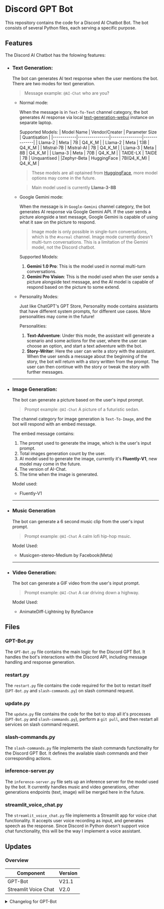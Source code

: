 # Discord GPT Bot

This repository contains the code for a Discord AI Chatbot Bot. The bot consists of several Python files, each serving a specific purpose.

## Features
The Discord AI Chatbot has the folowing features:

- ### **Text Generation**: 

    The bot can generates AI text response when the user mentions the bot. There are two modes for text generation.
    > Message example: `@AI-Chat` who are you?
    
    - Normal mode:

        When the message is in `Text-To-Text` channel category, the bot generates AI response via local [text-generation-webui](https://github.com/oobabooga/text-generation-webui) instance on separate laptop.

        Supported Models:
        | Model Name | Vendor/Creater | Parameter Size | Quantisation |
        |------------|----------------|----------------|--------------|
        |   Llama-2  |      Meta      |       7B       |    Q4_K_M    |
        |   Llama-2  |      Meta      |       13B      |    Q4_K_M    |
        | Mistral-7B |   Mistral-AI   |       7B       |    Q4_K_M    |
        |   Llama-3  |      Meta      |       8B       |    Q4_K_M    |
        |   Llama-3  |      Meta      |       70B      |    Q4_K_M    |
        |  TAIDE-LX  |     TAIDE      |       7B       |  Unquantised |
        |Zephyr-Beta |   HuggingFace  |   7B(Q4_K_M)   |    Q4_K_M    |
        > These models are all optained from [HuggingFace](https://huggingface.co/), more model options may come in the future.

        > Main model used is currently **Llama-3-8B**

    - Google Gemini mode:

        When the message is in `Google-Gemini` channel category, the bot generates AI response via Google Gemini API. If the user sends a picture alongside a text message, Google Gemini is capable of using what it saw on the picture to respond.
        > Image mode is only possible in single-turn conversations, which is the `#normal` channel. Image mode currently doesn't multi-turn conversations. This is a limitation of the Gemini model, not the Discord chatbot.

        Supported Models:
        1. **Gemini 1.0 Pro**: This is the model used in normal multi-turn conversations.
        2. **Gemini Pro Vision**: This is the model used when the user sends a picture alongside text message, and the AI model is capable of respond based on the picture to some extend.

    - Personality Modes:

        Just like ChatGPT's GPT Store, Personality mode contains assistants that have different system prompts, for different use cases. More personalities may come in the future!

        Personalities:
        1. **Text-Adventure**: Under this mode, the assistant will generate a scenario and some actions for the user, where the user can choose an option, and start a text adventure with the bot.
        2. **Story-Writer**: Here the user can write a story with the assistant. When the user sends a message about the beginning of the story, the bot will return with a story written from the prompt. The user can then continue with the story or tweak the story with further messages.

    ---

- ### **Image Generation**:
    The bot can generate a picture based on the user's input prompt.
    > Prompt example: `@AI-Chat` A picture of a futuristic sedan.

    The channel category for image generation is `Text-To-Image`, and the bot will respond with an embed message.

    The embed message contains:

    1. The prompt used to generate the image, which is the user's input prompt.
    2. Total images generation count by the user.  
    3. AI model used to generate the image, currently it's **Fluently-V1**, new model may come in the future.
    4. The version of AI-Chat.
    5. The time when the image is generated.

    Model used:

    - Fluently-V1

    ---

- ### **Music Generation**
    The bot can generate a 6 second music clip from the user's input prompt.
    > Prompt example: `@AI-Chat` A calm lofi hip-hop msuic.

    Model Used:

    - Musicgen-stereo-Medium by Facebook(Meta)

    ---

- ### **Video Generation**:
    The bot can generate a GIF video from the user's input prompt.
    > Prompt example: `@AI-Chat` A car driving down a highway.

    Model Used:

    - AnimateDiff-Lightning by ByteDance


## Files

### GPT-Bot.py

The `GPT-Bot.py` file contains the main logic for the Discord GPT Bot. It handles the bot's interactions with the Discord API, including message handling and response generation.

### restart.py

The `restart.py` file contains the code required for the bot to restart itself (`GPT-Bot.py` and `slash-commands.py`) on slash command request.

### update.py

The `update.py` file contains the code for the bot to stop all it's processes (`GPT-Bot.py` and `slash-commands.py`), perform a `git pull`, and then restart all services on slash command request.

### slash-commands.py

The `slash-commands.py` file implements the slash commands functionality for the Discord GPT Bot. It defines the available slash commands and their corresponding actions.

### inference-server.py

The `inference-server.py` file sets up an inference server for the model used by the bot. It currently handles music and video generations, other generations endpoints (text, image) will be merged here in the future.

### streamlit_voice_chat.py

The `streamlit_voice_chat.py` file implements a Streamlit app for voice chat functionality. It accepts user voice recording as input, and generates speech as the response. Since Discord in Python doesn't support voice chat functionality, this will be the way I implement a voice assistant.

## Updates

### Overview
|      Component     |Version|
|--------------------|-------|
|      GPT-Bot       | V21.1 |
|Streamlit Voice Chat| V2.0  |

<details>
<summary>Changelog for GPT-Bot</summary>

#### Version 2.0: 2023/12/08
- Added logging to file ability by Python logging library
- Completely rewritten logging processes
- Separated status report info a standalone method
- Removed unused OpenAI info

---

#### Version 2.1: 2023/12/08
- Separated AI requesting to "ai_request" method
- Separated AI response parsing to "ai_response" method

---

#### Version 2.2: 2023/12/08
- Removed some unused process names
- Fixed a bug where only INFO level logs are being logged
- Corrected reply.status logging (message.proc->reply.status)
- Added a feature for the bot to have different presence when doing different tasks
- Moved logs to "logs" folder
- Removed old logs

Bot Presences:
- Normal: Playing the waiting game.
- Status Report: Streaming status report. (url is set to https://www.huggingface.co for now, may change in the future)
- Requesting AI: Streaming AI data.

---

#### Version 2.3: 2023/12/10
- Troubleshooting LLaMa server generation error
- Modified AI prompt
- Added command to send logs to Discord chat

Note: LLaMa server usage will be deprecated next release, will switch to text-generation-webui api instead.

---

#### Version 3.0: 2023/12/10
- Successfully switched to text-generation-webui api endpoint
- Updated parser to match new response

---

#### Version 3.1: 2023/12/10
- Supported two text generation methods: Normal and Stream.
- Normal: Editing the message after the whole message is generated
- Stream: Update the message word by word, just like ChatGPT.

Known Issues:
- Streaming mode can cause the AI to go on forever.

---

#### Version 3.2: 2023/12/11
- Sorted global variables, removed unused ones
- New bot command: '!help' and '!joke'
- '!help': shows available commands
- '!joke': sends a random joke

In progress:
- Fix for infinite stream reply from AI.

---

#### Version 3.3: 2023/12/12
- Combined all if statements into one for statement
- Made all commands a separate function
- Provide command recommendations when a user mistypes a command by using levenshtein distance.

---

#### Version 4.0: 2023/12/19
- Added an option to test local AI server status (online / offline), and fall back to NGC service to create AI response when local server is offline or unresponding
- NGC Model: Llama 2 70B
- Added logs file to .gitignore

---

#### Version 4.1: 2023/12/28
- Added channel name when announcing message in logs
- Fixed command identifying and running process
- Added a variable to save state of local AI service, and only query on first message request
- Fixed a typo in help message
- Finished logging messages when requesting ngc
- Finished response parsing process for ngc

---

#### Version 4.2: 2023/12/28
- Modified local AI service query time to only when startup
- Always announce message in logs, even if from bot
- Actually calling the NGC response parser, and fixed bug in logging

---

#### Version 5.0: 2023/12/29
- Moved logging folder, and auto creates it if it doesn't exist
- Unified logging format (DEBUG->DEBG)
- Added NGC context chat mode
- New command: Clear context, clears server messages and bot memory

---

#### Version 5.1: 2024/01/06
- Creates main directory before bot init
- Unified Logging into a function
- Remove unneeded debug_log value check
- More detailed process description in comments
- Splits message if bot reply is over 2000 words (Discord limit)

New Command:
- context_export: Exports the message history in 'Context" channel into a text file, both save it and sends it.

---

#### Version 5.2: 2024/01/09
- Fixed naming of dictionary for context channels
- Moved log directory creation to the start of the script
- Removed sse module DEBUG messages from the log messages
- Moved AI service testing into a separate function
- Make different service in log to have different colors
- Clear comment describing each functions' usage
- '!clear context' now only clears bot's message history
- context export function now checks which history is modified, and only export modified one

New feature:
- Different channel category calls different AI endpoints(Only local and NGC for now, more to come in the future)
- Local AI now has context mode
- NGC AI now has streaming mode (Prompts user to reset history when history is too long for NGC)

New command:
- clear channel', clears the channel the command is from
- model: shows current loaded model and model available (local)
- service check: rechecks the local AI service status
- load model: loads model of choice (WIP)

---

#### Version 5.3: 2024/01/12
- Reduced repetition in sending assistance response by making it a separate function

---

#### Version 5.4: 2024/01/14
- Moved initial service check function to on_ready, so the coroutine can be run.
- Updated command identifying method to check if message starts with any of the commands, so choosing model to load can be possible.

New Command:
- load model: the command is now complete and useable.

---

#### Version 5.5: 2024/01/14
- Moved most global variables into the init function
- Overhauled status report

---

#### Version 5.6: 2024/01/17
- moved presence update into a separate function
- Updated NGC AI auth token as the old one expired (New expire date: 2024/02/16)

---

#### Version 5.7: 2024/01/18
- Created a section of variables for setting request parameters and settings for easy tweaking
- Small bug fix in ngc context mode
- Fix service name of presence update to match format

---

#### Version 5.8: 2024/01/19
- New model_args variable for loading settings for different models
- clean_string function for removing non-ascii log message characters, to prevent errors

New command:
- unload model: Unloads the current loaded model

---

#### Version 5.9: 2024/01/22
- Both context channel message history dictionary is now a class variable
- The bot now outputs the model used to generate response to the Discord channel
- Removed request data from being logged to prevent a wall of text popping up after long context chat

Notes:
- Export context command requires modifications

---

#### Version 5.10: 2024/01/26
- Optimized context message variable defining and resetting

---

#### Version 5.11: 2024/01/27
- Uses Boolean variables to track if context history is modified
- Removes unused library
- Only announces new message when it is not from the bot
- Updates edit_message to send_message function as message sending process is changed last version
- Updates clear_context function to ultilize the new way of tracking context history editing

---

#### Version 5.12: 2024/02/02
- Fixing context messages not resetting correctly after command
- Fix typos
- Set utf-8 as context export encoding format to correctly export emojis.

---

#### Version 6.0: 2024/02/02
- NGC AI models is now changeable using the same command as local models
- "!models" and "!model load" command now checks channel category to deliver replies accordingly

---

#### Version 7.0: 2024/02/02
- Complete overhaul of the AI function callings to reduce code lines
- Combined local AI normal and context function
- Combined NGC AI normal and context function

---

#### Version 7.1: 2024/02/02
- Removed logging AI prompts to increase readability of the log file.
- Small fixes to the NGC AI request function

---

#### Version 7.2: 2024/02/03
- Combined two loggging mode switching functions into one, and update help command accordingly.
- Updated message annoucing when the author is bot.
- Update the info message sent to Discord chat when waiting for a response
- Updated status request to include current AI model in the reply, and reduced duplicate lines and increase readability
- Removed request prompt and payload from logging. (NGC streaming)

---

#### Version 8.0: 2024/02/05
- Implemented asynchronous http requests to both NGC and local AI services via httpx library
- Removed sseclient as it's now unused
- Small bug fix to NGC logs

---

#### Version 8.1: 2024/02/05
- Local model names have been renamed on the server side for more readability
- AI prompt have been updated to include user id, and description of it's abilities.
- Small bug fixes to ai_request function
- Optimized ngc_ai_request to remove duplicate lines
- Slight tweaks to the model_info function

New feature:
- Now the bot will update the time elapsed since the request is made

Local AI models:
Currently supports 4 model configurations, all quantised.
- Llama 7B
-Llama 13B
-Mistral-7B
-Zephyr-7B

---

#### Version 8.2: 2024/02/06
- Updates AI prompt to include current date and weekday, and jimmyn3577 as the developer of the bot
- message.proc and message.send services is now logged with light yellow color

---

#### Version 8.3: 2027/02/07
- Implemented .env file to store API tokens for NGC and Discord. The .env file is added to .gitignore to prevent leaking to the public.
- The Discord server is now updated to have only one text-to-text category, and the bot will only reply with NGC as a fallback in case local AI is not online.

---

#### Version 8.4: 2024/02/09
- Message broadcasting now includes more info.
- Context message now marks the user id, so different can cha with the model in parallel.
- The script can now handle local AI server suddenly goes offline.
- Context exporting is updated to also export the specific user's context only.
- update_time function now only use a variable to add one every second, preventing the previous approach to skip a number due to number rounding.
- weekday and current date calculating is now a separate function.

---

#### Version 9.0: 2024/02/10
- context and images folder is also created on launch.

New Feature:
- AI image generating via NGC is now implemented! Currently using SDXL-Turbo as backend model.

---

#### Version 10.0: 2024/02/11
- Fixes small bug in context_messages variable defining for NGC mode
-Help message sending code have been modified to improve readability
- Fixes clear_context erroring
- Fixes NGC image generating from raising connection error exception

New Feature:
- auto_service_check: The bot now checks local AI service status every five minutes automatically
- stop_bot: Stops the bot.
- update_bot: Performs git pull to update the bot, then calls restart.py to restart the bot to apply the update.

New Command:
-!end: Stops the bot. Only jimmyn3577 is authorized to use it.
-!update: Updates the bot to the latest version, and then restarts. Only jimmyn3577 is authorized to use it.

---

#### Version 10.1: 2024/02/12
- log messages now supports logging emoji and Chinese characters

New Feature:
- restart_bot: Restarts the bot without git pull, useful for local testing

---

#### Version 11.0: 2024/02/19
- Image generating model changed from SDXL-Turbo to SDXL, since NGC no longer supports the former
- Logger setup is run outside the bot code

New Feature:
- Commands is transitioning to slash commands instead of ! as prefix
- slash-commands.py is used to handle slash commands only
- update.py to update both the bot and slash-command.py

API endpoints:
- /api - Not used yet
- /api/status - For "/status" command
- /api/service_mode - Checking current AI service provider
- /api/current_model_local - Check loaded local AI model
- /api/ngc/models - Get Available NGC models
- /api/ngc/currnet_model - Check loaded NGC AI model
- /api/ngc/load_model - Load selected NGC AI model
- /api/stop - Stops the bot and the API server

---

#### Version 11.1: 2024/02/20
- get_next_filename now also requires file extension input, in order to support more usage
- Fix error in image generation doing duplicate requests
- Image saving supports renaming to generic name when prompt is too long.

---

#### Version 11.2: 2024/02/20
- Small bug fix for bot logging method and image generation
- Update restart script and update to use powershell instead of cmd
- logging is now implemented for slash-command script
- Migrated restart command to slash command

---

#### Version 11.3: 2024/02/20
- Quick fix in error on logging function for slash-command script.

---

#### Version 11.4: 2024/02/20
- Another hotfix for logging in slash-commands script

---

#### Version 11.5: 2024/02/20
- Image generated is now saved with a generic name, with the prompt saved in a separate file

---

#### Version 11.6: 2024/02/21
- Stops bot responding outside intended channels
- Combined AI request and response into one function
- Fixed restart and update script

---

#### Version 11.7: 2024/02/22
- Changed NGC default model to mixtral-8x7b-instruct as the output is much better
- Removed unused sse code and libraries
- Every user now gets their context history prepared the first time they sent an AI request, no matter the service called
- Context clearing and exporting is now merged to slash command

---

#### Version 11.8: 2024/02/23
- Merged status report command to slash command, and removed joke command as it's unused
- Tewake help command output to remove merged command
- Removed old context export code
- Added NGC images response count in status report

---

#### Version 11.9: 2024/02/23
- Merged debug log and service check commands to slash commands
- Retired all ! prefix commands

---

#### Version 11.9.1: 2024/02/23
- Restored service_check function for auto service check

---

#### Version 11.10: 2024/02/23
- Added Gemma-7b and Mamba-Chat to NGC models

---

#### Version 12.0: 2024/02/24
- Support for local stable diffusion image generation is here!
- Service check function now also checks the local image service
- Service selection now only selects loacl if status code is 200

---

#### Version 12.1: 2024/02/24
- Image prompts file and image is now stored in separate directories
- Status report now includes AI image service status
- Service update API endpoint now supports updating image service status

---

#### Version 12.2: 2024/02/24
- /imagegenrank: Shows the ranking of different user image generation amounts

---

#### Version 12.3: 2024/02/24
- Small bug fix for /status command

---

#### Version 12.4: 2024/02/24
- /imagegenrank now sorts user by the value, high to low

---

#### Version 12.5: 2024/02/27
- Removed unused library
- Updated context messages variables initializing
- AI request now retries for 5 times after an error before raising error message to channel
- ai_response_image now retries no matter the exceptions

---

#### Version 12.6: 2024/02/29
- Patched bug in message context variable initializing

---

#### Version 13.0: 2024/03/02
- /status command now shows current version number and date
- Fixed bug in local context messages bool variable

New Feature:
- Google's Gemini AI model is now available to use in 'google-gemini' chat category, currently only text to text and no context awareness. More feautres to come in a future release

---

#### Version 13.1: 2024/03/02
- Fixed error that makes AI request 5 times even the request is successful
- Handles Gemini errors by checking if the prompt was blocked

---

#### Version 13.2: 2024/03/05
- Fixed name for NGC mistral model
- Removed unnecessary messages when Gemini blocks a request

New Feature:
- Context mode for Google Gemini

---

#### Version 13.2.1: 2024/03/05
Hot fix for name updating for NGC AI model.

---

#### Version 13.2.2: 2024/03/05
Hot fix for version name error

---

#### Version 13.3: 2024/03/05
- clear context command now also clears Gemini context

---

#### Version 13.4: 2024/03/07
- Fixed bot not correctly exiting after a command call to do so.

---

#### Version 13.5: 2024/03/09
- Bot's variables will be saved to a pickle file to be loaded on next startup, achieving no memory loss when restarted
- Response counts variables for different services is now combined into one

---

#### Version 14.0: 2024/03/10
- Removed unnecessary file from the repository

New Feature:
- Google Gemini Vision model is now implemented, so the AI can now read and describe pictures

---

#### Version 14.1: 2024/03/11
- The bot now correctly resets presence after an Gemini request
- Stream channels now updates every 10 chunks to increase speed previously bottlenecked by the Discord API
- Status message formatting fixed

---

#### Version 14.2: 2024/03/15
- Handles Gemini blocking response under context mode

New Features:
- /pausebot: the bot can be paused, ignoring all incoming request and commands except /pausebot

---

#### Version 14.3: 2024/03/15
- Update code to initialize Gemini chat when user id not in context message variable or used bool flag == False
- Fixes bug in bot always returning blocked after /clearcontext
- Fixed a typo in Gemini error message

---

#### Version 15.0: 2024/03/15
- Image generations is now sent via embed messages, with some more insights included

---

#### Version 15.1: 2024/03/15
- Image embeds now includes bot version in footer
- /status and /imagegenrank now also replies via embeds

---

#### Version 15.2: 2024/03/17
- Fixed bug that causes local AI request to repeat 5 times even after a successful request
- Updated embed footer for image generation
- Update presence update method
- Fixed error in /model load command

---

#### Version 15.3: 2024/03/21
- /status endpoint now correctly displays local AI model name when using local inference server
- /announce now correctly displays newline message

---

#### Version 16.0: 2024/03/22
- Big revamp for NGC AI requesting as Nvidia changed their service.
- Stream mode is deprecated and it's code and channels will be removed in a later release

---

#### Version 16.1: 2024/03/22
- Fixed errors in the API server of the bot not updating to new NGC text model structure.

---

#### Version 16.1.1: 2024/03/22
Hot fix for yet another bug in /status API endpoint

---

#### Version 16.2: 2024/03/24
- Stream mode is fully deprecated
- Gemini now logs with color light cyan
- handles Gemini generation error by retrying, and raised the error after 5 failed attempts
- Gemini context responses is now also counted

---

#### Version 17.0: 2024/03/25
- The bot now correctly remembers chat history
- Handles Gemini request failing and block differently and correctly
- /clearcontext now clears different context based on the channel they're from, and prompts the user with 'no context history for this channel' when not in context channels

New Feature:
- Text adventure channel and mode: You can now play a text adventure game with the bot! The chat history of this mode is per channel instead of per user

---

#### Version 17.1: 2024/03/25
New Feature:
- Story teller mode, where the AI will write a story based on your prompt

---

#### Version 17.2: 2024/03/31
Changes:
- The AI tokens limit is bumped to 1024, should fix the error where the AI randomly stops in a sentence
- Personality modes now supports local AI service

---

#### Version 17.3: 2024/03/31
Changes:
- Finished logging setup for personality AI mode
- Improved efficiency of directory creating function

---

#### Version 17.4: 2024/04/01
Changes:
- Personality AI mode now supports both normal (Local/NGC) or Gemini as backend inference service, Gemini is the default
- /personality to adjust inference service
- Changed Gemini context mode context saving and sending function to achieve no memory loss when restarting bot, as the old method can't be saved

---

#### Version 18.0: 2024/04/01
New Feature:
- The bot now offers a new feature, image to video! It takes a still image as prompt, and generated a 4 second clip from it!

---

#### Version 18.1: 2024/04/04
Changes:
- Refined log messages from various processes
- Optimized code for sending image via embed message
- The bot now replies to user request with progress of the request
- Handles Google Gemini request failing or blocked in personality AI mode
- Handles image to video request failing
- Fixed bug in Gemini image requests

---

#### Version 19.0: 2024/04/08
Changes:
- Fully deprecated Nvidia NGC API usage as my account credits are fully depleted and unusable. From now on, only local inference will be available to the bot unless I find another free AI API service

---

#### Version 19.1: 2024/04/08
Changes:
- Hot fix for bug in AI text request processing

---

#### Version 20: 2024/04/18
New Features:
- text-to-music: The bot can now generate a five second audio clip from text prompts

- text-to-video: The bot can now generate a gif video from text prompts

- inference-server.py: This script is used to run T2M and T2V models locally on my laptop, and serve requests over an API endpoint. T2M uses musicgen-stereo-medium as the backend AI model, while T2V uses AnimateDiff-Lightning as the backend AI model.

---

#### Version 20.1: 2024/04/21
Changes:
- /status report now includes stats for now music and video generation, along with the status of the inference server
- clear_context() function is now updated to discard old NGC code, as well as overhaul of the whole function to increase modularity and readability

---

#### Version 20.2: 2024/04/22
Changes:
- New model supported: Llama 3 8B Instruct, also quantised
- AI text non-context requests updated to make Llama 3 work
- Service check task updated to handle service checking the same time the text server is busy with a request, which will return timeout

---

#### Version 21: 2024/04/28
Changes:
- inference server code overhauled to include STT (Speech to Text) and TTS (Text to Speech) functions, and option to unload or load any services (STT, TTS, TTM, TTV). Model loading and unloading also updated to be a class object.
- /inferenceserver command to access inference server options such as loaded services, and load or unload services

New Feature:
- Voice chat assistant (Experimental). Due to Discord API limitations and mobile app's lack of support for playing audio files natively, the new mode is made possible with Streamlit. Using Streamlit along with Ngrok free tier, now any user can submit a voice recording, and the assistant will reply using Parler-TTS.
- Voice chat assistant is currently single-turn only, with multi-turn conversation planned and under development.

---

#### Version 21.1: 2024/04/29
Changes:
- The voice chat now supports multi-turn conversations!
- Added some info and warning texts.

---

#### Version 21.2: 2024/05/15
Changes:
- Inference server updates to improve performance of text to speech endpoint.

Voice chat page updates:
- Changed audio recorder to fix issue of inability to record after submitting once

Repository updates:
- New README.md file to introduce the repository
- Added `__pycache__` to .gitignore

---

#### Version 22.0: 2024/05/22
Changes:
- Google Gemini models have been updated to the latest available on the API. Normal text interactions now uses `Gemini 1.5 Flash`, and requests with image uses `Gemini 1.5 Pro`.
- Google Gemini requesting is now in an async function, preventing a longer request hanging the bot.
</details>